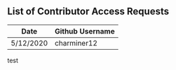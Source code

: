 ## List of Contributor Access Requests
Date              |     Github Username
------------      |     -------------
5/12/2020         |     charminer12
test
